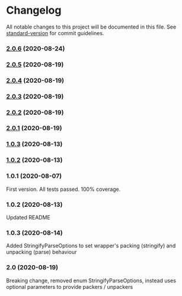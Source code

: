 # Changelog

All notable changes to this project will be documented in this file. See [standard-version](https://github.com/conventional-changelog/standard-version) for commit guidelines.

### [2.0.6](https://github.com/bingtimren/fitbit-settings-commons/compare/v2.0.5...v2.0.6) (2020-08-24)



### [2.0.5](https://github.com/bingtimren/fitbit-settings-commons/compare/v2.0.4...v2.0.5) (2020-08-19)



### [2.0.4](https://github.com/bingtimren/fitbit-settings-commons/compare/v2.0.3...v2.0.4) (2020-08-19)



### [2.0.3](https://github.com/bingtimren/fitbit-settings-commons/compare/v2.0.2...v2.0.3) (2020-08-19)



### [2.0.2](https://github.com/bingtimren/fitbit-settings-commons/compare/v2.0.1...v2.0.2) (2020-08-19)



### [2.0.1](https://github.com/bingtimren/fitbit-settings-commons/compare/v1.0.3...v2.0.1) (2020-08-19)



### [1.0.3](https://github.com/bingtimren/fitbit-settings-commons/compare/v1.0.2...v1.0.3) (2020-08-13)



### [1.0.2](https://github.com/bingtimren/fitbit-settings-commons/compare/v1.0.1...v1.0.2) (2020-08-13)



### 1.0.1 (2020-08-07)

First version. All tests passed. 100% coverage.

### 1.0.2 (2020-08-13)

Updated README

### 1.0.3 (2020-08-14)

Added StringifyParseOptions to set wrapper's packing (stringify) and unpacking (parse) behaviour

### 2.0 (2020-08-19)

Breaking change, removed enum StringifyParseOptions, instead uses optional parameters to provide packers / unpackers
